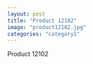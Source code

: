 ```yaml
---
layout: post
title: "Product 12102"
image: "product12102.jpg"
categories: "category1"
---
```

Product 12102
